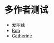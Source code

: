 # 多作者测试


<!--more-->

- [爱丽丝](/zh-cn/authors/alice)
- [Bob](/authors/bob)
- [Catherine](/authors/catherine)
